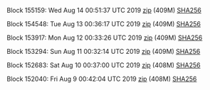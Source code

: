 Block 155159: Wed Aug 14 00:51:37 UTC 2019 [zip](https://dash-bootstrap.ams3.digitaloceanspaces.com/testnet/2019-08-14/bootstrap.dat.zip) (409M) [SHA256](https://dash-bootstrap.ams3.digitaloceanspaces.com/testnet/2019-08-14/sha256.txt)

Block 154548: Tue Aug 13 00:36:17 UTC 2019 [zip](https://dash-bootstrap.ams3.digitaloceanspaces.com/testnet/2019-08-13/bootstrap.dat.zip) (409M) [SHA256](https://dash-bootstrap.ams3.digitaloceanspaces.com/testnet/2019-08-13/sha256.txt)

Block 153917: Mon Aug 12 00:33:26 UTC 2019 [zip](https://dash-bootstrap.ams3.digitaloceanspaces.com/testnet/2019-08-12/bootstrap.dat.zip) (409M) [SHA256](https://dash-bootstrap.ams3.digitaloceanspaces.com/testnet/2019-08-12/sha256.txt)

Block 153294: Sun Aug 11 00:32:14 UTC 2019 [zip](https://dash-bootstrap.ams3.digitaloceanspaces.com/testnet/2019-08-11/bootstrap.dat.zip) (409M) [SHA256](https://dash-bootstrap.ams3.digitaloceanspaces.com/testnet/2019-08-11/sha256.txt)

Block 152683: Sat Aug 10 00:37:00 UTC 2019 [zip](https://dash-bootstrap.ams3.digitaloceanspaces.com/testnet/2019-08-10/bootstrap.dat.zip) (408M) [SHA256](https://dash-bootstrap.ams3.digitaloceanspaces.com/testnet/2019-08-10/sha256.txt)

Block 152040: Fri Aug  9 00:42:04 UTC 2019 [zip](https://dash-bootstrap.ams3.digitaloceanspaces.com/testnet/2019-08-09/bootstrap.dat.zip) (408M) [SHA256](https://dash-bootstrap.ams3.digitaloceanspaces.com/testnet/2019-08-09/sha256.txt)
